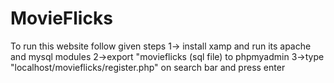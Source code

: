 # MovieFlicks
To run this website follow given steps
1-> install xamp and run its apache and mysql modules
2->export "movieflicks (sql file) to phpmyadmin
3->type "localhost/movieflicks/register.php" on search bar and press enter
